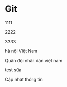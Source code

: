 # Git

1111


2222


3333


hà nội Việt Nam 

Quân đội nhân dân việt nam

test sửa

Cập nhật thông tin

